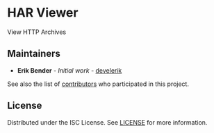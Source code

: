 # HAR Viewer

View HTTP Archives

## Maintainers

- **Erik Bender** - *Initial work* - [develerik](https://github.com/develerik)

See also the list of [contributors](https://github.com/develerik/har-viewer/graphs/contributors) who participated in this project.

## License

Distributed under the ISC License. See [LICENSE](LICENSE) for more information.
